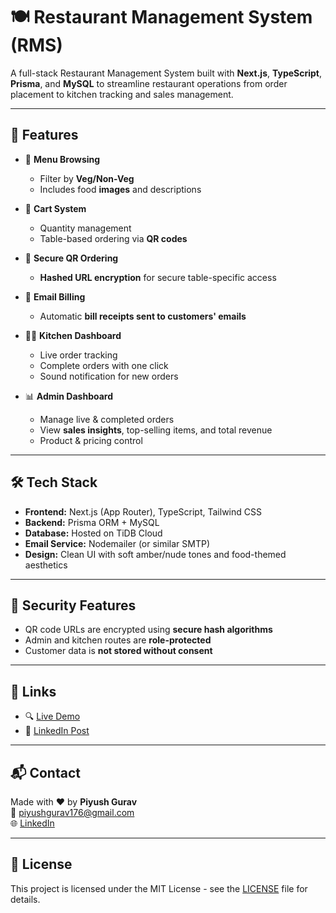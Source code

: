 # 🍽️ Restaurant Management System (RMS)

A full-stack Restaurant Management System built with **Next.js**, **TypeScript**, **Prisma**, and **MySQL** to streamline restaurant operations from order placement to kitchen tracking and sales management.

---

## 🚀 Features

- 📖 **Menu Browsing**
  - Filter by **Veg/Non-Veg**
  - Includes food **images** and descriptions

- 🛒 **Cart System**
  - Quantity management
  - Table-based ordering via **QR codes**

- 🔐 **Secure QR Ordering**
  - **Hashed URL encryption** for secure table-specific access

- 🧾 **Email Billing**
  - Automatic **bill receipts sent to customers' emails**

- 🧑‍🍳 **Kitchen Dashboard**
  - Live order tracking
  - Complete orders with one click
  - Sound notification for new orders

- 📊 **Admin Dashboard**
  - Manage live & completed orders
  - View **sales insights**, top-selling items, and total revenue
  - Product & pricing control

---

## 🛠️ Tech Stack

- **Frontend:** Next.js (App Router), TypeScript, Tailwind CSS
- **Backend:** Prisma ORM + MySQL
- **Database:** Hosted on TiDB Cloud
- **Email Service:** Nodemailer (or similar SMTP)
- **Design:** Clean UI with soft amber/nude tones and food-themed aesthetics

---

## 🔐 Security Features

- QR code URLs are encrypted using **secure hash algorithms**
- Admin and kitchen routes are **role-protected**
- Customer data is **not stored without consent**

---


## 🔗 Links

- 🔍 [Live Demo](https://biteandco25.vercel.app/)
- 📝 [LinkedIn Post]([https://www.linkedin.com/in/piyush-gurav-674409262/](https://www.linkedin.com/posts/piyush-gurav-674409262_thrilled-to-showcase-my-latest-full-stack-activity-7337385483095691264-WmOs?utm_source=share&utm_medium=member_desktop&rcm=ACoAAEB9EHgBa6fa8jG_6HLnW0r-AzSLERSVESc))

---

## 📬 Contact

Made with ❤️ by **Piyush Gurav**  
📧 piyushgurav176@gmail.com  
🌐 [LinkedIn](https://www.linkedin.com/in/piyush-gurav-674409262/) 

---

## 📌 License

This project is licensed under the MIT License - see the [LICENSE](LICENSE) file for details.
